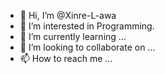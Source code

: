 - 👋 Hi, I’m @Xinre-L-awa
- 👀 I’m interested in Programming.
- 🌱 I’m currently learning ...
- 💞️ I’m looking to collaborate on ...
- 📫 How to reach me ...

<!---
Xinre-L-awa/Xinre-L-awa is a ✨ special ✨ repository because its `README.md` (this file) appears on your GitHub profile.
You can click the Preview link to take a look at your changes.
--->
